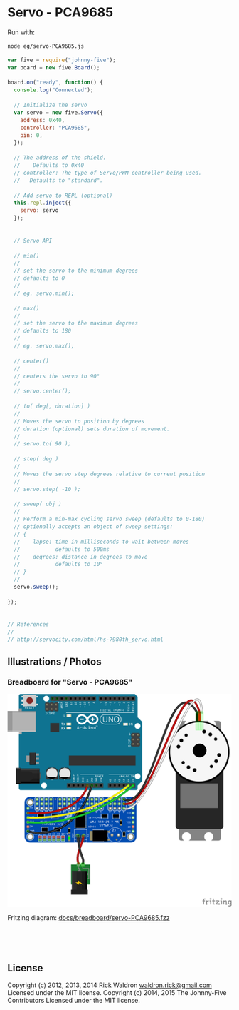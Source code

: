 <!--remove-start-->

# Servo - PCA9685



Run with:
```bash
node eg/servo-PCA9685.js
```

<!--remove-end-->

```javascript
var five = require("johnny-five");
var board = new five.Board();

board.on("ready", function() {
  console.log("Connected");

  // Initialize the servo
  var servo = new five.Servo({
    address: 0x40,
    controller: "PCA9685",
    pin: 0,
  });

  // The address of the shield.
  //    Defaults to 0x40
  // controller: The type of Servo/PWM controller being used.
  //   Defaults to "standard".

  // Add servo to REPL (optional)
  this.repl.inject({
    servo: servo
  });


  // Servo API

  // min()
  //
  // set the servo to the minimum degrees
  // defaults to 0
  //
  // eg. servo.min();

  // max()
  //
  // set the servo to the maximum degrees
  // defaults to 180
  //
  // eg. servo.max();

  // center()
  //
  // centers the servo to 90°
  //
  // servo.center();

  // to( deg[, duration] )
  //
  // Moves the servo to position by degrees
  // duration (optional) sets duration of movement.
  //
  // servo.to( 90 );

  // step( deg )
  //
  // Moves the servo step degrees relative to current position
  //
  // servo.step( -10 );

  // sweep( obj )
  //
  // Perform a min-max cycling servo sweep (defaults to 0-180)
  // optionally accepts an object of sweep settings:
  // {
  //    lapse: time in milliseconds to wait between moves
  //           defaults to 500ms
  //    degrees: distance in degrees to move
  //           defaults to 10°
  // }
  //
  servo.sweep();

});


// References
//
// http://servocity.com/html/hs-7980th_servo.html

```


## Illustrations / Photos


### Breadboard for "Servo - PCA9685"



![docs/breadboard/servo-PCA9685.png](breadboard/servo-PCA9685.png)<br>

Fritzing diagram: [docs/breadboard/servo-PCA9685.fzz](breadboard/servo-PCA9685.fzz)

&nbsp;





&nbsp;

<!--remove-start-->

## License
Copyright (c) 2012, 2013, 2014 Rick Waldron <waldron.rick@gmail.com>
Licensed under the MIT license.
Copyright (c) 2014, 2015 The Johnny-Five Contributors
Licensed under the MIT license.

<!--remove-end-->
